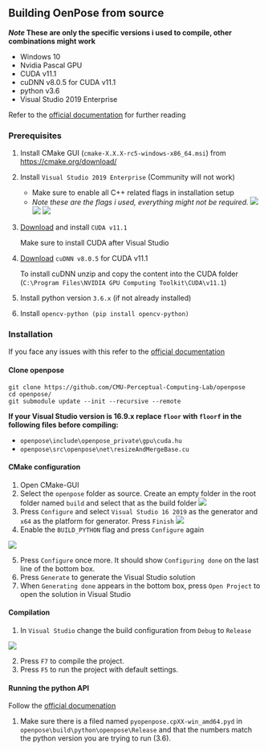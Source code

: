 ## Building OenPose from source
***Note* These are only the specific versions i used to compile, other combinations might work**

- Windows 10
- Nvidia Pascal GPU
- CUDA v11.1
- cuDNN v8.0.5 for CUDA v11.1
- python v3.6
- Visual Studio 2019 Enterprise

Refer to the [official documentation](https://github.com/CMU-Perceptual-Computing-Lab/openpose/blob/master/doc/installation/0_index.md) for further reading
### Prerequisites 
1. Install CMake GUI (`cmake-X.X.X-rc5-windows-x86_64.msi`) from https://cmake.org/download/

2. Install `Visual Studio 2019 Enterprise` (Community will not work)
	- Make sure to enable all C++ related flags in installation setup
	- *Note these are the flags i used, everything might not be required.*
	![](https://i.gyazo.com/83253a69dea33d8370fef6fa2c94c96d.png)
	![](https://i.gyazo.com/fb25c8572c287d6ba026d9c81de14c62.png)
	![](https://i.gyazo.com/73700a1f5f121e87e65d0649b22d19fa.png)
	
3. [Download](https://developer.nvidia.com/cuda-toolkit-archive)  and install `CUDA v11.1` 
	
	Make sure to install CUDA after Visual Studio
    

4. [Download](https://developer.nvidia.com/cudnn)  `cuDNN v8.0.5` for CUDA v11.1
	
	To install cuDNN unzip and copy the content into the CUDA folder (`C:\Program Files\NVIDIA GPU Computing Toolkit\CUDA\v11.1`)

5. Install python version `3.6.x` (if not already installed)

6. Install `opencv-python (pip install opencv-python)`

### Installation
If you face any issues with this refer to the [official documentation](https://github.com/CMU-Perceptual-Computing-Lab/openpose/blob/master/doc/installation/0_index.md#clone-openpose)

#### Clone openpose 
```
git clone https://github.com/CMU-Perceptual-Computing-Lab/openpose
cd openpose/
git submodule update --init --recursive --remote
```
**If your Visual Studio version is 16.9.x replace `floor` with `floorf` in the following files before compiling:**
- `openpose\include\openpose_private\gpu\cuda.hu`
- `openpose\src\openpose\net\resizeAndMergeBase.cu`
#### CMake configuration
1. Open CMake-GUI
2. Select the `openpose` folder as source. Create an empty folder in the root folder named `build` and select that as the build folder
![](https://i.gyazo.com/9fc9e27f829b99d6dcd26f3a770c26ef.png)
3. Press `Configure` and select `Visual Studio 16 2019` as the generator and `x64` as the platform for generator. Press `Finish`
![](https://i.gyazo.com/53bd3446411cf604a25b54f606d2823d.png)
4. Enable the `BUILD_PYTHON` flag and press `Configure` again

![](https://i.gyazo.com/613a94ae8b07e9c7686a63ca26804e33.png)

5. Press `Configure` once more. It should show `Configuring done` on the last line of the bottom box.
6. Press `Generate` to generate the Visual Studio solution
7. When `Generating done` appears in the bottom box, press `Open Project` to open the solution in Visual Studio

#### Compilation
1. In `Visual Studio` change the build configuration from `Debug` to `Release`

![](https://i.gyazo.com/e8645fe5b511a78d02748cc4376f39d7.png)

2. Press `F7` to compile the project.
3. Press `F5` to run the project with default settings.

#### Running the python API
Follow the [official documenation](https://github.com/CMU-Perceptual-Computing-Lab/openpose/blob/master/doc/03_python_api.md#installation)
1. Make sure there is a filed named `pyopenpose.cpXX-win_amd64.pyd` in `openpose\build\python\openpose\Release` and that the numbers match the python version you are trying to run (3.6). 
